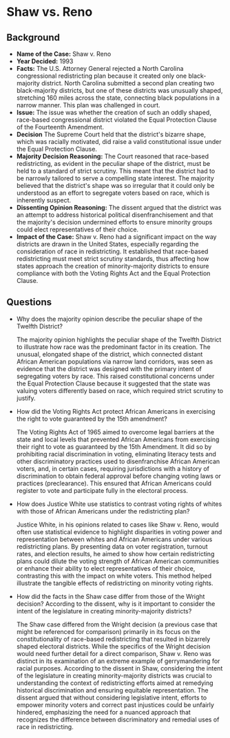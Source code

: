 # Shaw vs. Reno

## Background
- **Name of the Case:** Shaw v. Reno
- **Year Decided:** 1993
- **Facts:** The U.S. Attorney General rejected a North Carolina congressional redistricting plan because it created only one black-majority district. North Carolina submitted a second plan creating two black-majority districts, but one of these districts was unusually shaped, stretching 160 miles across the state, connecting black populations in a narrow manner. This plan was challenged in court.
- **Issue:** The issue was whether the creation of such an oddly shaped, race-based congressional district violated the Equal Protection Clause of the Fourteenth Amendment.
- **Decision** The Supreme Court held that the district's bizarre shape, which was racially motivated, did raise a valid constitutional issue under the Equal Protection Clause.
- **Majority Decision Reasoning:** The Court reasoned that race-based redistricting, as evident in the peculiar shape of the district, must be held to a standard of strict scrutiny. This meant that the district had to be narrowly tailored to serve a compelling state interest. The majority believed that the district's shape was so irregular that it could only be understood as an effort to segregate voters based on race, which is inherently suspect.
- **Dissenting Opinion Reasoning:** The dissent argued that the district was an attempt to address historical political disenfranchisement and that the majority's decision undermined efforts to ensure minority groups could elect representatives of their choice.
- **Impact of the Case:** Shaw v. Reno had a significant impact on the way districts are drawn in the United States, especially regarding the consideration of race in redistricting. It established that race-based redistricting must meet strict scrutiny standards, thus affecting how states approach the creation of minority-majority districts to ensure compliance with both the Voting Rights Act and the Equal Protection Clause.

## Questions
- Why does the majority opinion describe the peculiar shape of the Twelfth District?

    The majority opinion highlights the peculiar shape of the Twelfth District to illustrate how race was the predominant factor in its creation. The unusual, elongated shape of the district, which connected distant African American populations via narrow land corridors, was seen as evidence that the district was designed with the primary intent of segregating voters by race. This raised constitutional concerns under the Equal Protection Clause because it suggested that the state was valuing voters differently based on race, which required strict scrutiny to justify.

- How did the Voting Rights Act protect African Americans in exercising the right to vote guaranteed by the 15th amendment?

    The Voting Rights Act of 1965 aimed to overcome legal barriers at the state and local levels that prevented African Americans from exercising their right to vote as guaranteed by the 15th Amendment. It did so by prohibiting racial discrimination in voting, eliminating literacy tests and other discriminatory practices used to disenfranchise African American voters, and, in certain cases, requiring jurisdictions with a history of discrimination to obtain federal approval before changing voting laws or practices (preclearance). This ensured that African Americans could register to vote and participate fully in the electoral process.

- How does Justice White use statistics to contrast voting rights of whites with those of African Americans under the redistricting plan?

    Justice White, in his opinions related to cases like Shaw v. Reno, would often use statistical evidence to highlight disparities in voting power and representation between whites and African Americans under various redistricting plans. By presenting data on voter registration, turnout rates, and election results, he aimed to show how certain redistricting plans could dilute the voting strength of African American communities or enhance their ability to elect representatives of their choice, contrasting this with the impact on white voters. This method helped illustrate the tangible effects of redistricting on minority voting rights.

- How did the facts in the Shaw case differ from those of the Wright decision? According to the dissent, why is it important to consider the intent of the legislature in creating minority-majority districts?

    The Shaw case differed from the Wright decision (a previous case that might be referenced for comparison) primarily in its focus on the constitutionality of race-based redistricting that resulted in bizarrely shaped electoral districts. While the specifics of the Wright decision would need further detail for a direct comparison, Shaw v. Reno was distinct in its examination of an extreme example of gerrymandering for racial purposes. According to the dissent in Shaw, considering the intent of the legislature in creating minority-majority districts was crucial to understanding the context of redistricting efforts aimed at remedying historical discrimination and ensuring equitable representation. The dissent argued that without considering legislative intent, efforts to empower minority voters and correct past injustices could be unfairly hindered, emphasizing the need for a nuanced approach that recognizes the difference between discriminatory and remedial uses of race in redistricting.




